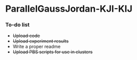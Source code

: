 # ParallelGaussJordan-KJI-KIJ

### To-do list
- ~~Upload code~~
- ~~Upload experiment results~~
- Write a proper readme
- ~~Upload PBS scripts for use in clusters~~
